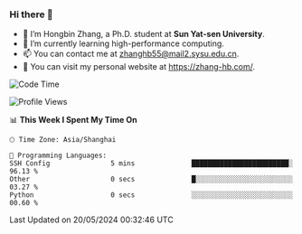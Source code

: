 ### Hi there 👋

- 🔭 I’m Hongbin Zhang, a Ph.D. student at **Sun Yat-sen University**.
- 🌱 I’m currently learning high-performance computing.
- 📫 You can contact me at zhanghb55@mail2.sysu.edu.cn.
- 👀 You can visit my personal website at https://zhang-hb.com/.

<!--START_SECTION:waka-->
![Code Time](http://img.shields.io/badge/Code%20Time-317%20hrs%209%20mins-blue)

![Profile Views](http://img.shields.io/badge/Profile%20Views-0-blue)

📊 **This Week I Spent My Time On** 

```text
🕑︎ Time Zone: Asia/Shanghai

💬 Programming Languages: 
SSH Config               5 mins              ████████████████████████░   96.13 % 
Other                    0 secs              █░░░░░░░░░░░░░░░░░░░░░░░░   03.27 % 
Python                   0 secs              ░░░░░░░░░░░░░░░░░░░░░░░░░   00.60 % 
```


 Last Updated on 20/05/2024 00:32:46 UTC
<!--END_SECTION:waka-->
